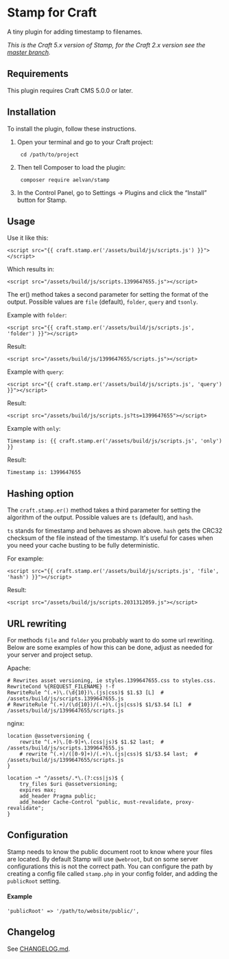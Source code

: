 Stamp for Craft
===========
A tiny plugin for adding timestamp to filenames. 

*This is the Craft 5.x version of Stamp, for the Craft 2.x version see the [master branch](https://github.com/aelvan/Stamp-Craft/tree/master).*

Requirements
---
This plugin requires Craft CMS 5.0.0 or later.

Installation
---
To install the plugin, follow these instructions.

1. Open your terminal and go to your Craft project:

        cd /path/to/project

2. Then tell Composer to load the plugin:

        composer require aelvan/stamp

3. In the Control Panel, go to Settings → Plugins and click the “Install” button for Stamp.

Usage
---
Use it like this:
 
    <script src="{{ craft.stamp.er('/assets/build/js/scripts.js') }}"></script> 

Which results in:

    <script src="/assets/build/js/scripts.1399647655.js"></script>

The er() method takes a second parameter for setting the format of the output. Possible values are `file` (default), `folder`, `query` and `tsonly`.

Example with `folder`:

    <script src="{{ craft.stamp.er('/assets/build/js/scripts.js', 'folder') }}"></script> 

Result:

    <script src="/assets/build/js/1399647655/scripts.js"></script>

Example with `query`:

    <script src="{{ craft.stamp.er('/assets/build/js/scripts.js', 'query') }}"></script> 

Result:

    <script src="/assets/build/js/scripts.js?ts=1399647655"></script>

Example with `only`:

    Timestamp is: {{ craft.stamp.er('/assets/build/js/scripts.js', 'only') }} 

Result:

    Timestamp is: 1399647655


Hashing option
---

The `craft.stamp.er()` method takes a third parameter for setting the algorithm of the output. Possible values are `ts` (default), and `hash`.

`ts` stands for timestamp and behaves as shown above. `hash` gets the CRC32 checksum of the file instead of the timestamp. It's useful for cases when you need your cache busting to be fully deterministic.

For example:

    <script src="{{ craft.stamp.er('/assets/build/js/scripts.js', 'file', 'hash') }}"></script>

Result:

    <script src="/assets/build/js/scripts.2031312059.js"></script>


URL rewriting
---
For methods `file` and `folder` you probably want to do some url rewriting. Below are some examples of how this can be done,
adjust as needed for your server and project setup.

Apache:

    # Rewrites asset versioning, ie styles.1399647655.css to styles.css.
    RewriteCond %{REQUEST_FILENAME} !-f
    RewriteRule ^(.+)\.(\d{10})\.(js|css)$ $1.$3 [L]  # /assets/build/js/scripts.1399647655.js
    # RewriteRule ^(.+)/(\d{10})/(.+)\.(js|css)$ $1/$3.$4 [L]  # /assets/build/js/1399647655/scripts.js

nginx:

    location @assetversioning {
        rewrite ^(.+)\.[0-9]+\.(css|js)$ $1.$2 last;  # /assets/build/js/scripts.1399647655.js
        # rewrite ^(.+)/([0-9]+)/(.+)\.(js|css)$ $1/$3.$4 last;  # /assets/build/js/1399647655/scripts.js
    }    

    location ~* ^/assets/.*\.(?:css|js)$ {
        try_files $uri @assetversioning;
        expires max;
        add_header Pragma public;
        add_header Cache-Control "public, must-revalidate, proxy-revalidate";
    }


Configuration
---
Stamp needs to know the public document root to know where your files are located. By default
Stamp will use `@webroot`, but on some server configurations this is not the correct
path. You can configure the path by creating a config file called `stamp.php` in your config folder, 
and adding the `publicRoot` setting.

#### Example

    'publicRoot' => '/path/to/website/public/',

Changelog
---
See [CHANGELOG.md](https://github.com/aelvan/Stamp-Craft/blob/craft3/CHANGELOG.md).
